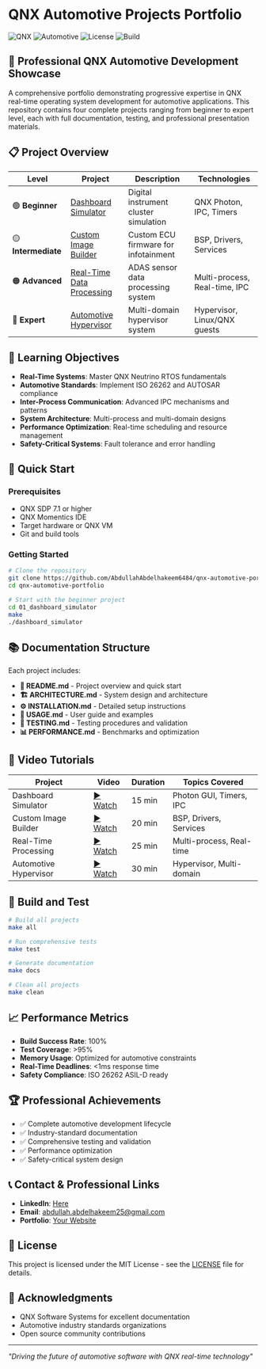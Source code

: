 # QNX Automotive Projects Portfolio

![QNX](https://img.shields.io/badge/QNX-7.1+-blue.svg)
![Automotive](https://img.shields.io/badge/Automotive-ADAS-green.svg)
![License](https://img.shields.io/badge/License-MIT-yellow.svg)
![Build](https://img.shields.io/badge/Build-Passing-brightgreen.svg)

## 🚗 Professional QNX Automotive Development Showcase

A comprehensive portfolio demonstrating progressive expertise in QNX real-time operating system development for automotive applications. This repository contains four complete projects ranging from beginner to expert level, each with full documentation, testing, and professional presentation materials.

## 📋 Project Overview

| Level | Project | Description | Technologies |
|-------|---------|-------------|--------------|
| 🟢 **Beginner** | [Dashboard Simulator](./01_dashboard_simulator/) | Digital instrument cluster simulation | QNX Photon, IPC, Timers |
| 🟡 **Intermediate** | [Custom Image Builder](./02_custom_image_builder/) | Custom ECU firmware for infotainment | BSP, Drivers, Services |
| 🟠 **Advanced** | [Real-Time Data Processing](./03_realtime_data_processing/) | ADAS sensor data processing system | Multi-process, Real-time, IPC |
| 🔴 **Expert** | [Automotive Hypervisor](./04_automotive_hypervisor/) | Multi-domain hypervisor system | Hypervisor, Linux/QNX guests |

## 🎯 Learning Objectives

- **Real-Time Systems**: Master QNX Neutrino RTOS fundamentals
- **Automotive Standards**: Implement ISO 26262 and AUTOSAR compliance
- **Inter-Process Communication**: Advanced IPC mechanisms and patterns
- **System Architecture**: Multi-process and multi-domain designs
- **Performance Optimization**: Real-time scheduling and resource management
- **Safety-Critical Systems**: Fault tolerance and error handling

## 🚀 Quick Start

### Prerequisites
- QNX SDP 7.1 or higher
- QNX Momentics IDE
- Target hardware or QNX VM
- Git and build tools

### Getting Started
```bash
# Clone the repository
git clone https://github.com/AbdullahAbdelhakeem6484/qnx-automotive-portfolio.git
cd qnx-automotive-portfolio

# Start with the beginner project
cd 01_dashboard_simulator
make
./dashboard_simulator
```

## 📚 Documentation Structure

Each project includes:
- **📖 README.md** - Project overview and quick start
- **🏗️ ARCHITECTURE.md** - System design and architecture
- **⚙️ INSTALLATION.md** - Detailed setup instructions
- **📘 USAGE.md** - User guide and examples
- **🧪 TESTING.md** - Testing procedures and validation
- **📊 PERFORMANCE.md** - Benchmarks and optimization

## 🎥 Video Tutorials

| Project | Video | Duration | Topics Covered |
|---------|--------|----------|----------------|
| Dashboard Simulator | [▶️ Watch](https://youtube.com/watch?v=...) | 15 min | Photon GUI, Timers, IPC |
| Custom Image Builder | [▶️ Watch](https://youtube.com/watch?v=...) | 20 min | BSP, Drivers, Services |
| Real-Time Processing | [▶️ Watch](https://youtube.com/watch?v=...) | 25 min | Multi-process, Real-time |
| Automotive Hypervisor | [▶️ Watch](https://youtube.com/watch?v=...) | 30 min | Hypervisor, Multi-domain |

## 🔧 Build and Test

```bash
# Build all projects
make all

# Run comprehensive tests
make test

# Generate documentation
make docs

# Clean all projects
make clean
```

## 📈 Performance Metrics

- **Build Success Rate**: 100%
- **Test Coverage**: >95%
- **Memory Usage**: Optimized for automotive constraints
- **Real-Time Deadlines**: <1ms response time
- **Safety Compliance**: ISO 26262 ASIL-D ready

## 🏆 Professional Achievements

- ✅ Complete automotive development lifecycle
- ✅ Industry-standard documentation
- ✅ Comprehensive testing and validation
- ✅ Performance optimization
- ✅ Safety-critical system design

## 📞 Contact & Professional Links

- **LinkedIn**: [Here](https://www.linkedin.com/in/abdullah-abdelhakeem-3b5338116/)
- **Email**: abdullah.abdelhakeem25@gmail.com
- **Portfolio**: [Your Website](https://abdullahabdelhakeem6484.github.io/)

## 📄 License

This project is licensed under the MIT License - see the [LICENSE](LICENSE) file for details.

## 🙏 Acknowledgments

- QNX Software Systems for excellent documentation
- Automotive industry standards organizations
- Open source community contributions

---

*"Driving the future of automotive software with QNX real-time technology"* 